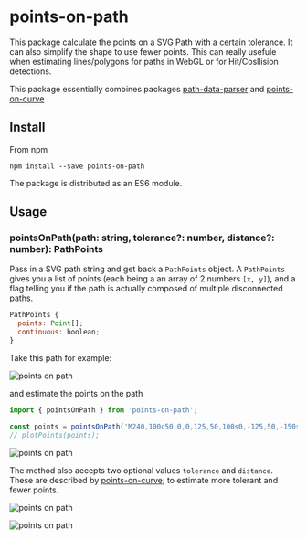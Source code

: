# points-on-path

This package calculate the points on a SVG Path with a certain tolerance. It can also simplify the shape to use fewer points. 
This can really usefule when estimating lines/polygons for paths in WebGL or for Hit/Cosllision detections. 

This package essentially combines packages [path-data-parser](https://github.com/pshihn/path-data-parser) and [points-on-curve](https://github.com/pshihn/bezier-points)

## Install

From npm

```
npm install --save points-on-path
```

The package is distributed as an ES6 module. 

## Usage

### pointsOnPath(path: string, tolerance?: number, distance?: number): PathPoints

Pass in a SVG path string and get back a `PathPoints` object. A `PathPoints` gives you a list of points (each being a an array of 2 numbers `[x, y]`), and a flag telling you if the path is actually composed of multiple disconnected paths. 

```javascript
PathPoints {
  points: Point[];
  continuous: boolean;
}
```

Take this path for example:

![points on path](https://user-images.githubusercontent.com/833927/79054782-ba8d0300-7bfc-11ea-8f16-ed36001c56c9.png)

and estimate the points on the path

```javascript
import { pointsOnPath } from 'points-on-path';

const points = pointsOnPath('M240,100c50,0,0,125,50,100s0,-125,50,-150s175,50,50,100s-175,50,-300,0s0,-125,50,-100s0,125,50,150s0,-100,50,-100');
// plotPoints(points);
```

![points on path](https://user-images.githubusercontent.com/833927/79054650-8d8c2080-7bfb-11ea-93cf-2c070dfe63c5.png)

The method also accepts two optional values `tolerance` and `distance`. These are described by [points-on-curve](https://github.com/pshihn/bezier-points); to estimate more tolerant and fewer points. 


![points on path](https://user-images.githubusercontent.com/833927/79054652-8e24b700-7bfb-11ea-8ff8-68dce51a3940.png)

![points on path](https://user-images.githubusercontent.com/833927/79054653-8ebd4d80-7bfb-11ea-8645-a5a0ed81cf84.png)



